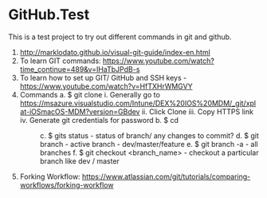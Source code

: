# GitHub.Test
This is a test project to try out different commands in git and github. 
1. http://marklodato.github.io/visual-git-guide/index-en.html
2. To learn GIT commands: https://www.youtube.com/watch?time_continue=489&v=IHaTbJPdB-s
3. To learn how to set up GIT/ GitHub and SSH keys - https://www.youtube.com/watch?v=HfTXHrWMGVY
4. Commands
a. $ git clone <link>
i. Generally go to https://msazure.visualstudio.com/Intune/DEX%20IOS%20MDM/_git/xplat-iOSmacOS-MDM?version=GBdev
ii. Click Clone
iii. Copy HTTPS link
iv. Generate git credentials for password
b. $ cd <dir>
c. $ gits status - status of branch/ any changes to commit?
d. $ git branch - active branch - dev/master/feature
e. $ git branch -a - all branches
f. $ git checkout <branch_name> -  checkout a particular branch like dev / master
5. Forking Workflow: https://www.atlassian.com/git/tutorials/comparing-workflows/forking-workflow
